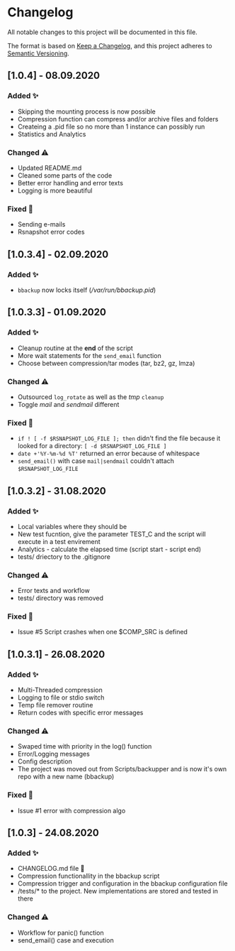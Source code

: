 # Changelog
All notable changes to this project will be documented in this file.

The format is based on [Keep a Changelog](https://keepachangelog.com/en/1.0.0/),
and this project adheres to [Semantic Versioning](https://semver.org/spec/v2.0.0.html).


## [1.0.4] - 08.09.2020
### Added ✨ 
- Skipping the mounting process is now possible
- Compression function can compress and/or archive files and folders
- Createing a .pid file so no more than 1 instance can possibly run
- Statistics and Analytics 

### Changed ⚠️
- Updated README.md
- Cleaned some parts of the code
- Better error handling and error texts
- Logging is more beautiful

### Fixed 🐞
- Sending e-mails
- Rsnapshot error codes


## [1.0.3.4] - 02.09.2020
### Added ✨
- `bbackup` now locks itself (*/var/run/bbackup.pid*)


## [1.0.3.3] - 01.09.2020
### Added ✨
- Cleanup routine at the **end** of the script
- More wait statements for the `send_email` function
- Choose between compression/tar modes (tar, bz2, gz, lmza)

### Changed ⚠️
- Outsourced `log_rotate` as well as the *tmp* `cleanup`
- Toggle *mail* and *sendmail* different

### Fixed 🐞
- `if ! [ -f $RSNAPSHOT_LOG_FILE ]; then` didn't find the file because it looked for a directory: `[ -d $RSNAPSHOT_LOG_FILE ]`
- `date +'%Y-%m-%d %T'` returned an error because of whitespace
- `send_email()` with case `mail|sendmail` couldn't attach `$RSNAPSHOT_LOG_FILE`


## [1.0.3.2] - 31.08.2020
### Added ✨
- Local variables where they should be
- New test fucntion, give the parameter TEST_C and the script will execute in a test envirement
- Analytics - calculate the elapsed time (script start - script end)
- tests/ driectory to the .gitignore

### Changed ⚠️
- Error texts and workflow
- tests/ directory was removed

### Fixed 🐞
- Issue #5 Script crashes when one $COMP_SRC is defined


## [1.0.3.1] - 26.08.2020
### Added ✨
- Multi-Threaded compression
- Logging to file or stdio switch
- Temp file remover routine
- Return codes with specific error messages

### Changed ⚠️
- Swaped time with priority in the log() function
- Error/Logging messages
- Config description
- The project was moved out from Scripts/backupper and is now it's own repo with a new name (bbackup)

### Fixed 🐞
- Issue #1 error with compression algo


## [1.0.3] - 24.08.2020
### Added ✨
- CHANGELOG.md file 🥳
- Compression functionallity in the bbackup script
- Compression trigger and configuration in the bbackup configuration file
- /tests/* to the project. New implementations are stored and tested in there

### Changed ⚠️
- Workflow for panic() function
- send_email() case and execution
